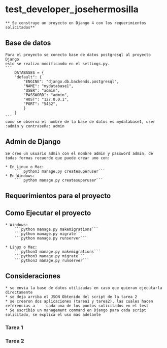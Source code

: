 # test_developer_josehermosilla
    ** Se construye un proyecto en Django 4 con los requerimientos solicitados**

## Base de datos
    Para el proyecto se conecto base de datos postgresql al proyecto Django
    esto se realizo modificando en el settings.py.
    ```
        DATABASES = {
        "default": {
            "ENGINE": "django.db.backends.postgresql",
            "NAME": "mydatabase1",
            "USER": "admin",
            "PASSWORD": "admin",
            "HOST": "127.0.0.1",
            "PORT": "5432",
            }   
        }
    ```
    como se observa el nombre de la base de datos es mydatabase1, user :admin y contraseña: admin
## Admin de Django
    Se creo un usuario admin con el nombre admin y password admin, de todas formas recuerde que puede crear uno con:

    * En Linux o Mac:
        ``` python3 manage.py createsuperuser```
    * En Windows:
        ``` python manage.py createsuperuser```

## Requerimientos para el proyecto

## Como Ejecutar el proyecto
    * Windows:
        ```python manage.py makemigrations```
        ```python manage.py migrate```
        ```python manage.py runserver```

    * Linux o Mac:
        ```python3 manage.py makemigrations```
        ```python3 manage.py migrate```
        ```python3 manage.py runserver```
        

## Consideraciones
    * se envia la base de datos utilizadas en caso que quieran ejecutarla directamente
    * se deja arriba el JSON Obtenido del script de la tarea 2
    * se crearon dos aplicaciones (tarea1 y tarea2), las cuales hacen referencias a     cada una de los puntos solicitados en el test
    * Se escribio un management command en Django para cada script solicitado, se explica el uso mas adelante
### Tarea 1

### Tarea 2